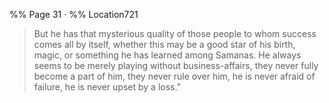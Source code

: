 %% Page 31 · %% Location721 
> But he has that mysterious quality of those people to whom success comes all by itself, whether this may be a good star of his birth, magic, or something he has learned among Samanas. He always seems to be merely playing without business-affairs, they never fully become a part of him, they never rule over him, he is never afraid of failure, he is never upset by a loss.”